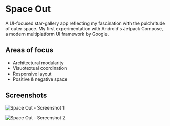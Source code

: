 # Space Out
A UI-focused star-gallery app reflecting my fascination with the pulchritude of outer space. My first experimentation with Android's Jetpack Compose, a modern multiplatform UI framework by Google.

## Areas of focus
* Architectural modularity
* Visuotextual coordination
* Responsive layout
* Positive & negative space

## Screenshots

![Space Out - Screenshot 1](https://github.com/user-attachments/assets/901499b4-5272-4c41-9dce-03ee00093ebe)


![Space Out - Screenshot 2](https://github.com/user-attachments/assets/5d9983ee-4e3e-4643-8946-b89d57cb7327)
